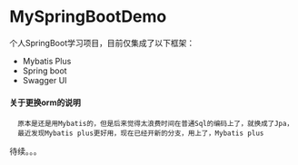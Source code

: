 # MySpringBootDemo
个人SpringBoot学习项目，目前仅集成了以下框架：
- Mybatis Plus
- Spring boot
- Swagger UI

#### 关于更换orm的说明
```
  原本是还是用Mybatis的，但是后来觉得太浪费时间在普通Sql的编码上了，就换成了Jpa，
  最近发现Mybatis plus更好用，现在已经开新的分支，用上了，Mybatis plus
```

待续。。。
